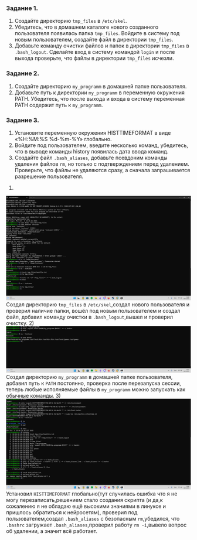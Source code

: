 ### Задание 1.
1. Создайте директорию `tmp_files` в `/etc/skel`.
2. Убедитесь, что в домашнем каталоге нового созданного пользователя появилась папка `tmp_files`. Войдите в систему под новым пользователем, создайте файл в директории `tmp_files`.
3. Добавьте команду очистки файлов и папок в директории `tmp_files` в `.bash_logout`. Сделайте вход в систему командой `login` и после выхода проверьте, что файлы в директории `tmp_files` исчезли.
### Задание 2.
1. Создайте директорию `my_programm` в домашней папке пользователя.
2. Добавьте путь к директории `my_programm` в переменную окружения PATH. Убедитесь, что после выхода и входа в систему переменная PATH содержит путь к `my_programm`.
### Задание 3.
1. Установите переменную окружения HISTTIMEFORMAT в виде «%H:%M:%S %d-%m-%Y» глобально.
2. Войдите под пользователем, введите несколько команд, убедитесь, что в выводе команды history появилась дата ввода команд.
3. Создайте файл `.bash_aliases`, добавьте псевдоним команды удаления файлов `rm`, но только с подтверждением перед удалением. Проверьте, что файлы не удаляются сразу, а сначала запрашивается разрешение пользователя.
1)
![Image](<https://github.com/Ro1FZ/Test-work-Sedinkin/blob/main/Pasted%20image%2020251006183816.png?raw=true>)
Создал директорию `tmp_files` в `/etc/skel`,создал нового пользователя и проверил наличие папки, вошёл под новым пользователем и создал файл, добавил команду очистки в `.bash_logout`,вышел и проверил очистку.
2)
![Image](<https://github.com/Ro1FZ/Test-work-Sedinkin/blob/main/Pasted%20image%2020251006184223.png?raw=true>)
Создал директорию `my_programm` в домашней папке пользователя, добавил путь к `PATH` постоянно, проверка после перезапуска сессии, теперь любые исполняемые файлы в `my_programm` можно запускать как обычные команды.
3)
![Image](<https://github.com/Ro1FZ/Test-work-Sedinkin/blob/main/Pasted%20image%2020251006184833.png?raw=true>)
Установил `HISTTIMEFORMAT` глобально(тут случилась ошибка что я не могу перезаписать,решением стало создания скрипта (и да,к сожалению я не обладаю ещё высокими знаниями в линуксе и пришлось обратиться к нейросетям), проверил под пользователем,создал `.bash_aliases` с безопасным `rm`,убедился, что `.bashrc` загружает `.bash_aliases`,проверил работу `rm -i`,вывело вопрос об удалении, а значит всё работает.


